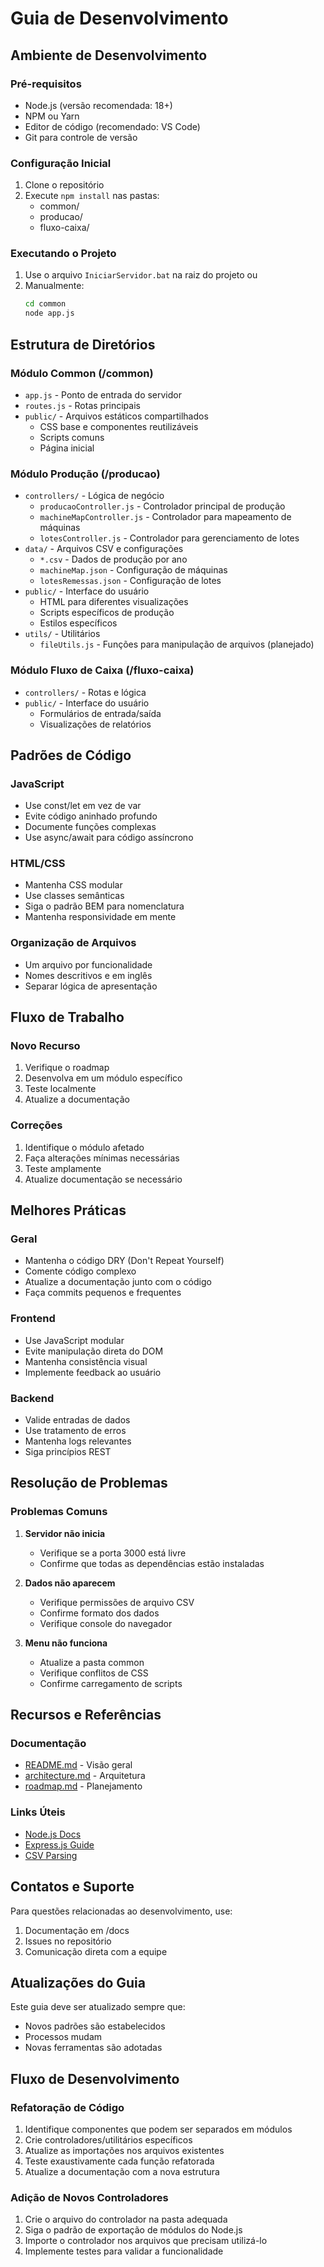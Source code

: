 # Guia de Desenvolvimento

## Ambiente de Desenvolvimento

### Pré-requisitos
- Node.js (versão recomendada: 18+)
- NPM ou Yarn
- Editor de código (recomendado: VS Code)
- Git para controle de versão

### Configuração Inicial
1. Clone o repositório
2. Execute `npm install` nas pastas:
   - common/
   - producao/
   - fluxo-caixa/

### Executando o Projeto
1. Use o arquivo `IniciarServidor.bat` na raiz do projeto
   ou
2. Manualmente:
   ```bash
   cd common
   node app.js
   ```

## Estrutura de Diretórios

### Módulo Common (/common)
- `app.js` - Ponto de entrada do servidor
- `routes.js` - Rotas principais
- `public/` - Arquivos estáticos compartilhados
  - CSS base e componentes reutilizáveis
  - Scripts comuns
  - Página inicial

### Módulo Produção (/producao)
- `controllers/` - Lógica de negócio
  - `producaoController.js` - Controlador principal de produção
  - `machineMapController.js` - Controlador para mapeamento de máquinas
  - `lotesController.js` - Controlador para gerenciamento de lotes
- `data/` - Arquivos CSV e configurações
  - `*.csv` - Dados de produção por ano
  - `machineMap.json` - Configuração de máquinas
  - `lotesRemessas.json` - Configuração de lotes
- `public/` - Interface do usuário
  - HTML para diferentes visualizações
  - Scripts específicos de produção
  - Estilos específicos
- `utils/` - Utilitários
  - `fileUtils.js` - Funções para manipulação de arquivos (planejado)

### Módulo Fluxo de Caixa (/fluxo-caixa)
- `controllers/` - Rotas e lógica
- `public/` - Interface do usuário
  - Formulários de entrada/saída
  - Visualizações de relatórios

## Padrões de Código

### JavaScript
- Use const/let em vez de var
- Evite código aninhado profundo
- Documente funções complexas
- Use async/await para código assíncrono

### HTML/CSS
- Mantenha CSS modular
- Use classes semânticas
- Siga o padrão BEM para nomenclatura
- Mantenha responsividade em mente

### Organização de Arquivos
- Um arquivo por funcionalidade
- Nomes descritivos e em inglês
- Separar lógica de apresentação

## Fluxo de Trabalho

### Novo Recurso
1. Verifique o roadmap
2. Desenvolva em um módulo específico
3. Teste localmente
4. Atualize a documentação

### Correções
1. Identifique o módulo afetado
2. Faça alterações mínimas necessárias
3. Teste amplamente
4. Atualize documentação se necessário

## Melhores Práticas

### Geral
- Mantenha o código DRY (Don't Repeat Yourself)
- Comente código complexo
- Atualize a documentação junto com o código
- Faça commits pequenos e frequentes

### Frontend
- Use JavaScript modular
- Evite manipulação direta do DOM
- Mantenha consistência visual
- Implemente feedback ao usuário

### Backend
- Valide entradas de dados
- Use tratamento de erros
- Mantenha logs relevantes
- Siga princípios REST

## Resolução de Problemas

### Problemas Comuns
1. **Servidor não inicia**
   - Verifique se a porta 3000 está livre
   - Confirme que todas as dependências estão instaladas

2. **Dados não aparecem**
   - Verifique permissões de arquivo CSV
   - Confirme formato dos dados
   - Verifique console do navegador

3. **Menu não funciona**
   - Atualize a pasta common
   - Verifique conflitos de CSS
   - Confirme carregamento de scripts

## Recursos e Referências

### Documentação
- [README.md](./README.md) - Visão geral
- [architecture.md](./architecture.md) - Arquitetura
- [roadmap.md](./roadmap.md) - Planejamento

### Links Úteis
- [Node.js Docs](https://nodejs.org/docs)
- [Express.js Guide](https://expressjs.com/guide)
- [CSV Parsing](https://www.npmjs.com/package/csv-parse)

## Contatos e Suporte

Para questões relacionadas ao desenvolvimento, use:
1. Documentação em /docs
2. Issues no repositório
3. Comunicação direta com a equipe

## Atualizações do Guia
Este guia deve ser atualizado sempre que:
- Novos padrões são estabelecidos
- Processos mudam
- Novas ferramentas são adotadas

## Fluxo de Desenvolvimento

### Refatoração de Código
1. Identifique componentes que podem ser separados em módulos
2. Crie controladores/utilitários específicos
3. Atualize as importações nos arquivos existentes
4. Teste exaustivamente cada função refatorada
5. Atualize a documentação com a nova estrutura

### Adição de Novos Controladores
1. Crie o arquivo do controlador na pasta adequada
2. Siga o padrão de exportação de módulos do Node.js
3. Importe o controlador nos arquivos que precisam utilizá-lo
4. Implemente testes para validar a funcionalidade